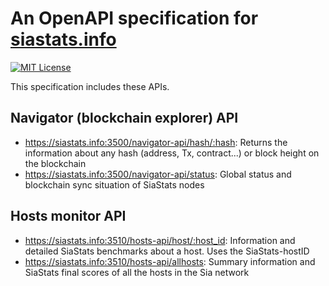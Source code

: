 # An OpenAPI specification for [siastats.info](https://siastats.info)  
[![MIT License](https://img.shields.io/badge/license-MIT-blue.svg?style=flat)](LICENSE)

This specification includes these APIs.

## Navigator (blockchain explorer) API
* https://siastats.info:3500/navigator-api/hash/:hash: Returns the information about any hash (address, Tx, contract...) or block height on the blockchain
* https://siastats.info:3500/navigator-api/status: Global status and blockchain sync situation of SiaStats nodes

## Hosts monitor API
* https://siastats.info:3510/hosts-api/host/:host_id: Information and detailed SiaStats benchmarks about a host. Uses the SiaStats-hostID
* https://siastats.info:3510/hosts-api/allhosts: Summary information and SiaStats final scores of all the hosts in the Sia network
